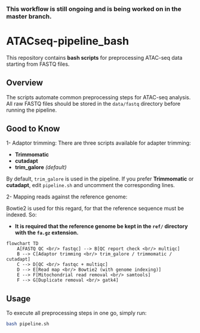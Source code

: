 ### This workflow is still ongoing and is being worked on in the master branch.

# ATACseq-pipeline_bash

This repository contains **bash scripts** for preprocessing ATAC-seq data starting from FASTQ files.

## Overview
The scripts automate common preprocessing steps for ATAC-seq analysis.  
All raw FASTQ files should be stored in the `data/fastq` directory before running the pipeline.

## Good to Know
1- Adaptor trimming:
There are three scripts available for adapter trimming:

- **Trimmomatic**
- **cutadapt**
- **trim_galore** *(default)*

By default, `trim_galore` is used in the pipeline.
If you prefer **Trimmomatic** or **cutadapt**, edit `pipeline.sh` and uncomment the corresponding lines.

2- Mapping reads against the reference genome:

Bowtie2 is used for this regard, for that the reference sequence must be indexed. So:
- **It is required that the reference genome be kept in the `ref/` directory with the `fa.gz` extension.**

```mermaid
flowchart TD
    A[FASTQ QC <br/> fastqc] --> B[QC report check <br/> multiqc]
    B --> C[Adaptor trimming <br/> trim_galore / trimmomatic / cutadapt]
    C --> D[QC <br/> fastqc + multiqc]
    D --> E[Read map <br/> Bowtie2 (with genome indexing)]
    E --> F[Mitochondrial read removal <br/> samtools]
    F --> G[Duplicate removal <br/> gatk4]
```



## Usage
To execute all preprocessing steps in one go, simply run:

```bash
bash pipeline.sh

